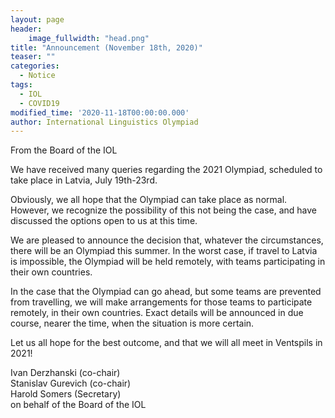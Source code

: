 ```yaml
---
layout: page
header:
    image_fullwidth: "head.png"
title: "Announcement (November 18th, 2020)"
teaser: ""
categories:
  - Notice
tags:
  - IOL
  - COVID19
modified_time: '2020-11-18T00:00:00.000'
author: International Linguistics Olympiad
---
```


From the Board of the IOL

We have received many queries regarding the 2021 Olympiad, scheduled to take place in Latvia, July 19th-23rd.

Obviously, we all hope that the Olympiad can take place as normal. However, we recognize the possibility of this not being the case, and have discussed the options open to us at this time.

We are pleased to announce the decision that, whatever the circumstances, there will be an Olympiad this summer. In the worst case, if travel to Latvia is impossible, the Olympiad will be held remotely, with teams participating in their own countries.

In the case that the Olympiad can go ahead, but some teams are prevented from travelling, we will make arrangements for those teams to participate remotely, in their own countries. Exact details will be announced in due course, nearer the time, when the situation is more certain.

Let us all hope for the best outcome, and that we will all meet in Ventspils in 2021!

Ivan Derzhanski (co-chair)<br>
Stanislav Gurevich (co-chair)<br>
Harold Somers (Secretary)<br>
on behalf of the Board of the IOL